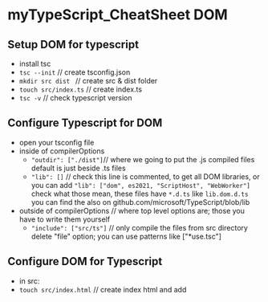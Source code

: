 # myTypeScript_CheatSheet DOM

## Setup DOM for typescript
- install tsc
- `tsc --init` // create tsconfig.json
- `mkdir src dist ` // create src & dist folder
- `touch src/index.ts` // create index.ts 
- `tsc -v` // check typescript version

## Configure Typescript for DOM
- open your tsconfig file
- inside of compilerOptions
    - `"outdir": ["./dist"]`// where we going to put the .js compiled files default is just beside .ts files
    - `"lib": []` // check this line is commented, to  get all DOM libraries, or you can add  `"lib": ["dom", es2021, "ScriptHost", "WebWorker"]` check what those mean, these files have `*.d.ts` like `lib.dom.d.ts` you can find the also on github.com/microsoft/TypeScript/blob/lib
 - outside of compilerOptions // where top level options are; those you have to write them yourself 
    - `"include": ["src/ts"]` // only compile the files from src directory delete "file" option; you can use patterns like ["*use.tsc"]

## Configure DOM for Typescript
- in src:
- `touch src/index.html` // create index html and add <script src="dist/index.js"/>
- `npm init -y` // create package.json in src
- lowercase "name" value
- `npm install lite-server` // add server to do live actualization on browser
- add in package.json at the key "scripts": { "start": "lite-server"} // when you write npm start will run lite-server
- open another terminal an run `npm start`  

## Compile TypeScript
- `in your typescript terminal
- `tsc -w` //  compile in watch mode, checks for errors and changes and display them in terminal

# DOM TYPESCRIPT

## Maby not Null Assertion Operator `?` 
// use everywhere where the variable is use
// JS&TS when you don`t know if will be null or not
```TypeScript
const btn = document.getElemntById("btn");
btn?.addEventListener("click", function () {
  alert("clicked")
})
```

## Non-Null Assertion Operator `!`
// use only once at assertion
// when you guarantee not to be null, it exist for sure
```TypeScript
const btn = document.getElemntById("btn")!;
btn.addEventListener("click", function () {
  alert("clicked")
})
```

## Type Assertion Operator
// if you get by using an elemet type you dont need to use TypeAssert Operator `querySeletor("ul")` or `getElementByTagName`
//  `as` or less use  `(<HtmlInputElement>input).value`  this dosent work on tsx
// when you guarantee what the type it will be, you will se all the classes in `lib.dom.d.ts` or in console when you select an element in the bottom at prototype of element
```TypeScript
const btn = document.getElemntById("btn")! as HTMLButtonElement;
const myPicture = document.querySelector("profile-image")! as HTMLImageElement;
const input = document.getElementById("todoinput")! as HTMInputElement;

input.value = "enter your value";
 
let secret: Any = "Hi there";
const numChar = (secret as string).length;
```

## Small ToDo App in Typescript Dom
// `e: SubmitedEvent`
```TypeScript
interface Todo {
    text: string;
    completed: bollean;
}

const btn = document.getElemntById("btn")! as HTMLButtonElement;
const input = document.getElementById("todoinput")! as HTMInputElement;
const form = donument.querySelector("form")!;
const list = document.querySelector("todolist")!

const todos: Todo[] = readTodos();

todos.foreEach(createTodo);

function readTodos(): Todo[] {
    cost todosJON = localStorage.getItem("todos");
if (todosJSON === null) return [];
    retun JSON.parse(todosJSON)
}

function saveTodos(){
     localStorage.setItem(todos, JSON.stringify(todos));
}

form.addEventListener("click", submitHandler);
function submitHandler(e: SubmitEvent){
    e.preventDefault();
    const newTodo: Todo = {
        text: input.value,
        completed: false;
    };
    createTodo(newTodo)
    todos.push(newTodo);

    saveTodos();
    input.value = "";    
}

function createTodo(todo Todo){   
    const newLI = document.createElement("li");
    const checkbox = document.createElement("input");
    checkbox.type = "checkbox";
    checkbox = todo.completed;

    checkbox.addEventListener("change" ()=>{
       todo.completed = checkbox.checked;
       saveTodo();
    })

    newLI.append(todo.text);
    newLI.append(checkbox);
    list.append(neLI)
}

```
## Genarics in DOM
// <HTMLButtonElement>
```TypeScript
//<input id="username" type="text" placeholder="enter your username"/>
const inputEl = document.querySelector<HTMLInputElement>("#username")!;
const btn = document.querySelector<<HTMLButtonElement>("btn")!
console.dir(inputEll)
inputEl.value;
```
